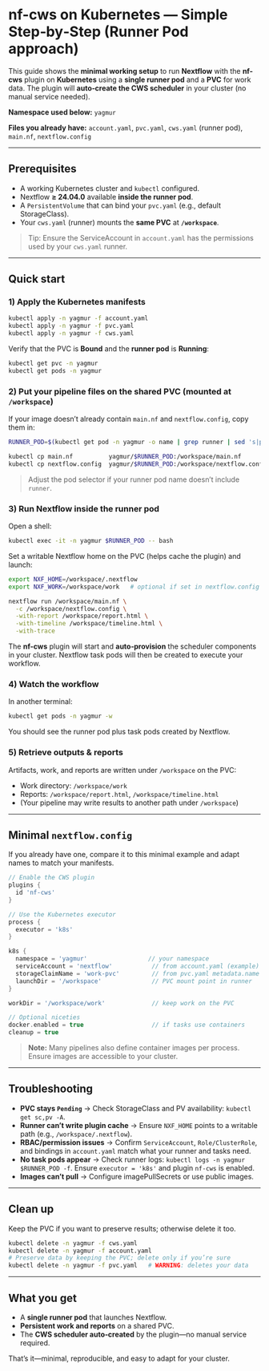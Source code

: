 # nf-cws on Kubernetes — Simple Step‑by‑Step (Runner Pod approach)

This guide shows the **minimal working setup** to run **Nextflow** with the **nf-cws** plugin on **Kubernetes** using a **single runner pod** and a **PVC** for work data. The plugin will **auto‑create the CWS scheduler** in your cluster (no manual service needed).

**Namespace used below:** `yagmur`

**Files you already have:** `account.yaml`, `pvc.yaml`, `cws.yaml` (runner pod), `main.nf`, `nextflow.config`

---

## Prerequisites
- A working Kubernetes cluster and `kubectl` configured.
- Nextflow **≥ 24.04.0** available **inside the runner pod**.
- A `PersistentVolume` that can bind your `pvc.yaml` (e.g., default StorageClass).
- Your `cws.yaml` (runner) mounts the **same PVC** at **`/workspace`**.

> Tip: Ensure the ServiceAccount in `account.yaml` has the permissions used by your `cws.yaml` runner.

---

## Quick start

### 1) Apply the Kubernetes manifests
```bash
kubectl apply -n yagmur -f account.yaml
kubectl apply -n yagmur -f pvc.yaml
kubectl apply -n yagmur -f cws.yaml
```

Verify that the PVC is **Bound** and the **runner pod** is **Running**:
```bash
kubectl get pvc -n yagmur
kubectl get pods -n yagmur
```

### 2) Put your pipeline files on the shared PVC (mounted at `/workspace`)
If your image doesn’t already contain `main.nf` and `nextflow.config`, copy them in:
```bash
RUNNER_POD=$(kubectl get pod -n yagmur -o name | grep runner | sed 's|pod/||')

kubectl cp main.nf          yagmur/$RUNNER_POD:/workspace/main.nf
kubectl cp nextflow.config  yagmur/$RUNNER_POD:/workspace/nextflow.config
```
> Adjust the pod selector if your runner pod name doesn’t include `runner`.

### 3) Run Nextflow **inside the runner pod**
Open a shell:
```bash
kubectl exec -it -n yagmur $RUNNER_POD -- bash
```
Set a writable Nextflow home on the PVC (helps cache the plugin) and launch:
```bash
export NXF_HOME=/workspace/.nextflow
export NXF_WORK=/workspace/work   # optional if set in nextflow.config

nextflow run /workspace/main.nf \
  -c /workspace/nextflow.config \
  -with-report /workspace/report.html \
  -with-timeline /workspace/timeline.html \
  -with-trace
```
The **nf-cws** plugin will start and **auto‑provision** the scheduler components in your cluster. Nextflow task pods will then be created to execute your workflow.

### 4) Watch the workflow
In another terminal:
```bash
kubectl get pods -n yagmur -w
```
You should see the runner pod plus task pods created by Nextflow.

### 5) Retrieve outputs & reports
Artifacts, work, and reports are written under `/workspace` on the PVC:
- Work directory: `/workspace/work`
- Reports: `/workspace/report.html`, `/workspace/timeline.html`
- (Your pipeline may write results to another path under `/workspace`)

---

## Minimal `nextflow.config`
If you already have one, compare it to this minimal example and adapt names to match your manifests.

```groovy
// Enable the CWS plugin
plugins {
  id 'nf-cws'
}

// Use the Kubernetes executor
process {
  executor = 'k8s'
}

k8s {
  namespace = 'yagmur'                 // your namespace
  serviceAccount = 'nextflow'           // from account.yaml (example)
  storageClaimName = 'work-pvc'         // from pvc.yaml metadata.name
  launchDir = '/workspace'              // PVC mount point in runner
}

workDir = '/workspace/work'             // keep work on the PVC

// Optional niceties
docker.enabled = true                   // if tasks use containers
cleanup = true
```

> **Note:** Many pipelines also define container images per process. Ensure images are accessible to your cluster.

---

## Troubleshooting
- **PVC stays `Pending`** → Check StorageClass and PV availability: `kubectl get sc,pv -A`.
- **Runner can’t write plugin cache** → Ensure `NXF_HOME` points to a writable path (e.g., `/workspace/.nextflow`).
- **RBAC/permission issues** → Confirm `ServiceAccount`, `Role/ClusterRole`, and bindings in `account.yaml` match what your runner and tasks need.
- **No task pods appear** → Check runner logs: `kubectl logs -n yagmur $RUNNER_POD -f`. Ensure `executor = 'k8s'` and plugin `nf-cws` is enabled.
- **Images can’t pull** → Configure imagePullSecrets or use public images.

---

## Clean up
Keep the PVC if you want to preserve results; otherwise delete it too.
```bash
kubectl delete -n yagmur -f cws.yaml
kubectl delete -n yagmur -f account.yaml
# Preserve data by keeping the PVC; delete only if you’re sure
kubectl delete -n yagmur -f pvc.yaml   # WARNING: deletes your data
```

---

## What you get
- A **single runner pod** that launches Nextflow.
- **Persistent work and reports** on a shared PVC.
- The **CWS scheduler auto‑created** by the plugin—no manual service required.

That’s it—minimal, reproducible, and easy to adapt for your cluster.

